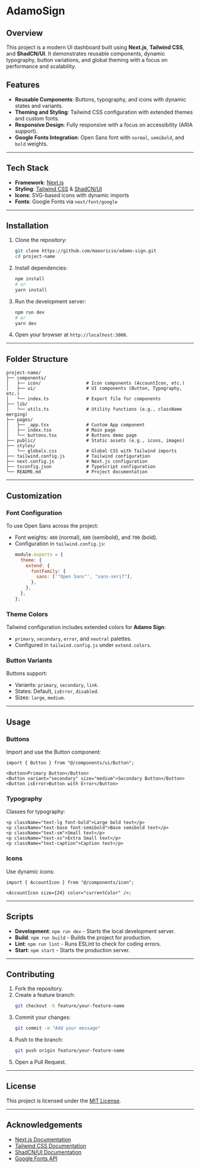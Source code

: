 # **AdamoSign**

## **Overview**

This project is a modern UI dashboard built using **Next.js**, **Tailwind CSS**, and **ShadCN/UI**. It demonstrates reusable components, dynamic typography, button variations, and global theming with a focus on performance and scalability.

## **Features**

- **Reusable Components**: Buttons, typography, and icons with dynamic states and variants.
- **Theming and Styling**: Tailwind CSS configuration with extended themes and custom fonts.
- **Responsive Design**: Fully responsive with a focus on accessibility (ARIA support).
- **Google Fonts Integration**: Open Sans font with `normal`, `semibold`, and `bold` weights.

---

## **Tech Stack**

- **Framework**: [Next.js](https://nextjs.org/)
- **Styling**: [Tailwind CSS](https://tailwindcss.com/) & [ShadCN/UI](https://shadcn.dev/)
- **Icons**: SVG-based icons with dynamic imports
- **Fonts**: Google Fonts via `next/font/google`

---

## **Installation**

1. Clone the repository:

   ```bash
   git clone https://github.com/maooricio/adamo-sign.git
   cd project-name
   ```

2. Install dependencies:

   ```bash
   npm install
   # or
   yarn install
   ```

3. Run the development server:

   ```bash
   npm run dev
   # or
   yarn dev
   ```

4. Open your browser at `http://localhost:3000`.

---

## **Folder Structure**

```plaintext
project-name/
├── components/
│   ├── icon/                 # Icon components (AccountIcon, etc.)
│   ├── ui/                   # UI components (Button, Typography, etc.)
│   └── index.ts              # Export file for components
├── lib/
│   └── utils.ts              # Utility functions (e.g., className merging)
├── pages/
│   ├── _app.tsx              # Custom App component
│   ├── index.tsx             # Main page
│   └── buttons.tsx           # Buttons demo page
├── public/                   # Static assets (e.g., icons, images)
├── styles/
│   └── globals.css           # Global CSS with Tailwind imports
├── tailwind.config.js        # Tailwind configuration
├── next.config.js            # Next.js configuration
├── tsconfig.json             # TypeScript configuration
└── README.md                 # Project documentation
```

---

## **Customization**

### **Font Configuration**

To use Open Sans across the project:

- Font weights: `400` (normal), `600` (semibold), and `700` (bold).
- Configuration in `tailwind.config.js`:
  ```javascript
  module.exports = {
    theme: {
      extend: {
        fontFamily: {
          sans: ['"Open Sans"', "sans-serif"],
        },
      },
    },
  };
  ```

### **Theme Colors**

Tailwind configuration includes extended colors for **Adamo Sign**:

- `primary`, `secondary`, `error`, and `neutral` palettes.
- Configured in `tailwind.config.js` under `extend.colors`.

### **Button Variants**

Buttons support:

- Variants: `primary`, `secondary`, `link`.
- States: Default, `isError`, `disabled`.
- Sizes: `large`, `medium`.

---

## **Usage**

### **Buttons**

Import and use the Button component:

```tsx
import { Button } from "@/components/ui/Button";

<Button>Primary Button</Button>
<Button variant="secondary" size="medium">Secondary Button</Button>
<Button isError>Button with Error</Button>
```

### **Typography**

Classes for typography:

```tsx
<p className="text-lg font-bold">Large bold text</p>
<p className="text-base font-semibold">Base semibold text</p>
<p className="text-sm">Small text</p>
<p className="text-xs">Extra Small text</p>
<p className="text-caption">Caption text</p>
```

### **Icons**

Use dynamic icons:

```tsx
import { AccountIcon } from "@/components/icon";

<AccountIcon size={24} color="currentColor" />;
```

---

## **Scripts**

- **Development**: `npm run dev` - Starts the local development server.
- **Build**: `npm run build` - Builds the project for production.
- **Lint**: `npm run lint` - Runs ESLint to check for coding errors.
- **Start**: `npm start` - Starts the production server.

---

## **Contributing**

1. Fork the repository.
2. Create a feature branch:
   ```bash
   git checkout -b feature/your-feature-name
   ```
3. Commit your changes:
   ```bash
   git commit -m "Add your message"
   ```
4. Push to the branch:
   ```bash
   git push origin feature/your-feature-name
   ```
5. Open a Pull Request.

---

## **License**

This project is licensed under the [MIT License](LICENSE).

---

## **Acknowledgements**

- [Next.js Documentation](https://nextjs.org/docs)
- [Tailwind CSS Documentation](https://tailwindcss.com/docs)
- [ShadCN/UI Documentation](https://shadcn.dev/)
- [Google Fonts API](https://fonts.google.com/)
